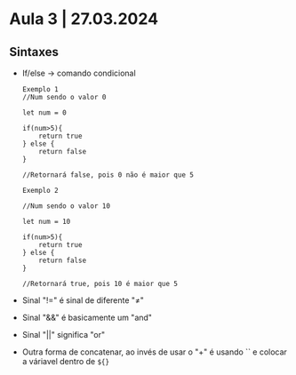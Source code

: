 # Aula 3 | 27.03.2024

## Sintaxes

- If/else -> comando condicional

    ```
    Exemplo 1
    //Num sendo o valor 0

    let num = 0

    if(num>5){
        return true
    } else {
        return false
    }

    //Retornará false, pois 0 não é maior que 5

    Exemplo 2

    //Num sendo o valor 10

    let num = 10

    if(num>5){
        return true
    } else {
        return false
    }

    //Retornará true, pois 10 é maior que 5
    ```

- Sinal "!=" é sinal de diferente "≠"
- Sinal "&&" é basicamente um "and"
- Sinal "||" significa "or" 
- Outra forma de concatenar, ao invés de usar o "+" é usando `` e colocar a váriavel dentro de `${}`